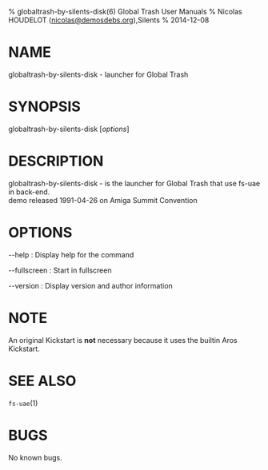 % globaltrash-by-silents-disk(6) Global Trash User Manuals
% Nicolas HOUDELOT (nicolas@demosdebs.org),Silents
% 2014-12-08

# NAME
globaltrash-by-silents-disk - launcher for Global Trash

# SYNOPSIS
globaltrash-by-silents-disk [*options*]

# DESCRIPTION
globaltrash-by-silents-disk - is the launcher for Global Trash that use fs-uae in back-end.  
demo released 1991-04-26 on Amiga Summit Convention

# OPTIONS
\--help
:   Display help for the command

\--fullscreen
:   Start in fullscreen

\--version
:   Display version and author information

# NOTE
An original Kickstart is **not** necessary because it uses the builtin Aros Kickstart.

# SEE ALSO
`fs-uae`(1)

# BUGS
No known bugs.
